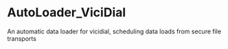 # AutoLoader_ViciDial
An automatic data loader for vicidial, scheduling data loads from secure file transports
